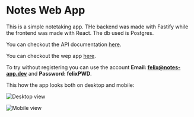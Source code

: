 # Notes Web App

This is a simple notetaking app. THe backend was made with Fastify while the frontend was made with React. The db used is Postgres.

You can checkout the API documentation [here](https://notes-web-app-backend-production.up.railway.app/docs).

You can checkout the wep app [here](https://notes-web-app-frontend-production-5116.up.railway.app).

To try without registering you can use the account **Email: felix@notes-app.dev** and **Password: felixPWD**.

This how the app looks both on desktop and mobile: 

![Desktop view](/destop-view.jpg "Desktop")

![Mobile view](/mobile-view.jpg "Mobile")
